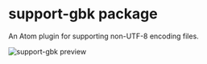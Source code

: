 # support-gbk package

An Atom plugin for supporting non-UTF-8 encoding files.

![support-gbk preview](https://lh5.googleusercontent.com/5nprbza-PTO0qXjvbQVfVe5yXYAiXkiYNvt8QwaKq64=w2234-h210-no)
